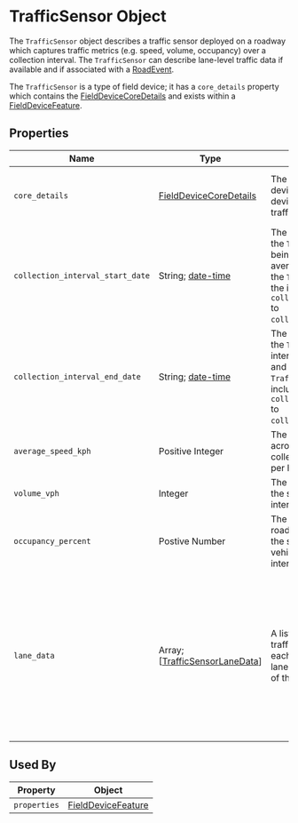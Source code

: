 # TrafficSensor Object
The `TrafficSensor` object describes a traffic sensor deployed on a roadway which captures traffic metrics (e.g. speed, volume, occupancy) over a collection interval. The `TrafficSensor` can describe lane-level traffic data if available and if associated with a [RoadEvent](/spec-content/objects/RoadEvent.md).

The `TrafficSensor` is a type of field device; it has a `core_details` property which contains the [FieldDeviceCoreDetails](/spec-content/objects/FieldDeviceCoreDetails.md) and exists within a [FieldDeviceFeature](/spec-content/objects/FieldDeviceFeature.md).

## Properties 
Name | Type | Description | Conformance | Notes
--- | --- | --- | --- | ---
`core_details` | [FieldDeviceCoreDetails](/spec-content/objects/FieldDeviceCoreDetails.md) | The core details of the field device shared by all field devices types, not specific to traffic sensors. | Required | This property appears on all field devices.
`collection_interval_start_date` | String; [date-time](https://tools.ietf.org/html/draft-handrews-json-schema-validation-01#section-7.3.1) | The UTC date and time where the `TrafficSensor` data began being collected at. The averages and totals contained in the `TrafficSensor` data apply to the inclusive interval of `collection_interval_start_date` to `collection_interval_end_date`. | Required |
`collection_interval_end_date` | String; [date-time](https://tools.ietf.org/html/draft-handrews-json-schema-validation-01#section-7.3.1) | The UTC date and time where the `TrafficSensor` collection interval ended. The averages and totals contained in the `TrafficSensor` data apply to the inclusive interval of `collection_interval_start_date` to `collection_interval_end_date`. | Required |
`average_speed_kph` | Positive Integer | The average speed of vehicles across all lanes over the collection interval in kilometers per hour. | Optional | 
`volume_vph` | Integer | The rate of vehicles passing by the sensor during the collection interval in vehicles per hour. | Optional |
`occupancy_percent` | Postive Number | The percent of time the roadway section monitored by the sensor was occupied by a vehicle over the collection interval. | Optional |
`lane_data` | Array; [[TrafficSensorLaneData](/spec-content/objects/TrafficSensorLaneData.md)] | A list of objects each describing traffic data for a specific lane—each pointing to a road event lane and indiciating the metrics of that lane. | Optional | Lane-level data can only be provided if the data producer has knowledge of the road event to assign the traffic sensor lane data to.

## Used By
Property | Object
--- | --- 
`properties` | [FieldDeviceFeature](/spec-content/objects/FieldDeviceFeature.md)
